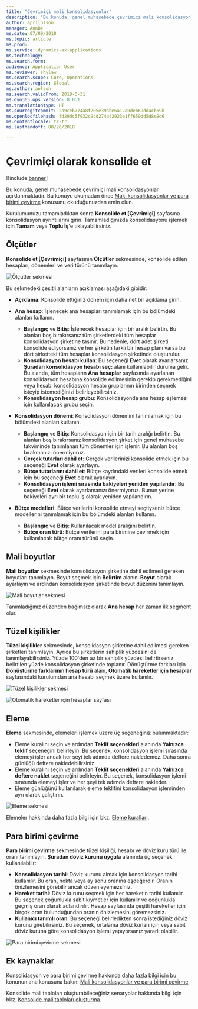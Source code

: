 ```yaml
---
title: "Çevrimiçi mali konsolidasyonlar"
description: "Bu konuda, genel muhasebede çevrimiçi mali konsolidasyonlar açıklanmaktadır."
author: aprilolson
manager: AnnBe
ms.date: 07/09/2018
ms.topic: article
ms.prod: 
ms.service: dynamics-ax-applications
ms.technology: 
ms.search.form: 
audience: Application User
ms.reviewer: shylaw
ms.search.scope: Core, Operations
ms.search.region: Global
ms.author: aolson
ms.search.validFrom: 2018-5-31
ms.dyn365.ops.version: 8.0.1
ms.translationtype: HT
ms.sourcegitcommit: 2a9ceb774a8f205e39abe6a12a0deb69dd4cb69b
ms.openlocfilehash: fd29dc5f932c9cd274a42923e1ff659dd5d8e9d6
ms.contentlocale: tr-tr
ms.lasthandoff: 08/20/2018

---
```


# <a name="consolidate-online"></a>Çevrimiçi olarak konsolide et

[!include [banner](../includes/banner.md)]

Bu konuda, genel muhasebede çevrimiçi mali konsolidasyonlar açıklanmaktadır. Bu konuyu okumadan önce [Maki konsolidasyonlar ve para birimi çevirme](financial-consolidations-currency-translation.md) konusunu okuduğunuzdan emin olun.

Kurulumunuzu tamamladıktan sonra **Konsolide et [Çevrimiçi]** sayfasına konsolidasyon ayrıntılarını girin. Tamamladığınızda konsolidasyonu işlemek için **Tamam** veya **Toplu İş**'e tıklayabilirsiniz.

## <a name="criteria"></a>Ölçütler
**Konsolide et [Çevrimiçi]** sayfasının **Ölçütler** sekmesinde, konsolide edilen hesapları, dönemleri ve veri türünü tanımlayın.

![Ölçütler sekmesi](./media/criteria-consolidate-online.png "Ölçütler sekmesi")

Bu sekmedeki çeşitli alanların açıklaması aşağıdaki gibidir:

- **Açıklama**: Konsolide ettiğiniz dönem için daha net bir açıklama girin.
- **Ana hesap**: İşlenecek ana hesapları tanımlamak için bu bölümdeki alanları kullanın.

    - **Başlangıç** ve **Bitiş**: İşlenecek hesaplar için bir aralık belirtin. Bu alanları boş bırakırsanız tüm şirketlerdeki tüm hesaplar konsolidasyon şirketine taşınır. Bu nedenle, dört adet şirketi konsolide ediyorsanız ve her şirketin farklı bir hesap planı varsa bu dört şirketteki tüm hesaplar konsolidasyon şirketinde oluşturulur.
    - **Konsolidasyon hesabı kullan**: Bu seçeneği **Evet** olarak ayarlarsanız **Şuradan konsolidasyon hesabı seç:** alanı kullanılabilir duruma gelir. Bu alanda, tüm hesapların **Ana hesaplar** sayfasında ayarlanan konsolidasyon hesabına konsolide edilmesinin gerekip gerekmediğini veya hesabı konsolidasyon hesabı gruplarının birinden seçmek isteyip istemediğinizi belirleyebilirsiniz.
    - **Konsolidasyon hesap grubu**: Konsolidasyonda ana hesap eşlemesi için kullanılacak grubu seçin.

- **Konsolidasyon dönemi**: Konsolidasyon dönemini tanımlamak için bu bölümdeki alanları kullanın.

    - **Başlangıç** ve **Bitiş**: Konsolidasyon için bir tarih aralığı belirtin. Bu alanları boş bırakırsanız konsolidasyon şirket için genel muhasebe takviminde tanımlanan tüm dönemler için işlenir. Bu alanları boş bırakmanızı önermiyoruz.
    - **Gerçek tutarları dahil et**: Gerçek verilerinizi konsolide etmek için bu seçeneği **Evet** olarak ayarlayın.
    - **Bütçe tutarlarını dahil et**: Bütçe kaydındaki verileri konsolide etmek için bu seçeneği **Evet** olarak ayarlayın.
    - **Konsolidasyon işlemi sırasında bakiyeleri yeniden yapılandır**: Bu seçeneği **Evet** olarak ayarlamanızı önermiyoruz. Bunun yerine bakiyeleri ayrı bir toplu iş olarak yeniden yapılandırın.

- **Bütçe modelleri**: Bütçe verilerini konsolide etmeyi seçtiyseniz bütçe modellerini tanımlamak için bu bölümdeki alanları kullanın.

    - **Başlangıç** ve **Bitiş**: Kullanılacak model aralığını belirtin.
    - **Bütçe oran türü**: Bütçe verilerini para birimine çevirmek için kullanılacak bütçe oranı türünü seçin.

## <a name="financial-dimensions"></a>Mali boyutlar
**Mali boyutlar** sekmesinde konsolidasyon şirketine dahil edilmesi gereken boyutları tanımlayın. Boyut seçmek için **Belirtim** alanını **Boyut** olarak ayarlayın ve ardından konsolidasyon şirketinde boyut düzenini tanımlayın.

![Mali boyutlar sekmesi](./media/financial-dimensions-cons.png "Mali boyutlar sekmesi")

Tanımladığınız düzenden bağımsız olarak **Ana hesap** her zaman ilk segment olur.

## <a name="legal-entities"></a>Tüzel kişilikler
**Tüzel kişilikler** sekmesinde, konsolidasyon şirketine dahil edilmesi gereken şirketleri tanımlayın. Ayrıca bu şirketlerin sahiplik yüzdesini de tanımlayabilirsiniz. Yüzde 100'den az bir sahiplik yüzdesi belirtirseniz belirtilen yüzde konsolidasyon şirketinde toplanır. Dönüştürme farkları için **Dönüştürme farklarının hesap türü** alanı, **Otomatik hareketler için hesaplar** sayfasındaki kurulumdan ana hesabı seçmek üzere kullanılır.

![Tüzel kişilikler sekmesi](./media/legal-entities-cons.png "Tüzel kişilikler sekmesi")

![Otomatik hareketler için hesaplar sayfası](./media/accounts%20for%20automatic%20(cons).png "Otomatik hareketler için hesaplar sayfası")

## <a name="elimination"></a>Eleme
**Eleme** sekmesinde, elemeleri işlemek üzere üç seçeneğiniz bulunmaktadır:

- Eleme kuralını seçin ve ardından **Teklif seçenekleri** alanında **Yalnızca teklif** seçeneğini belirleyin. Bu seçenek, konsolidasyon işlemi sırasında elemeyi işler ancak her şeyi tek adımda deftere nakledemez. Daha sonra günlüğü deftere nakledebilirsiniz.
- Eleme kuralını seçin ve ardından **Teklif seçenekleri** alanında **Yalnızca deftere naklet** seçeneğini belirleyin. Bu seçenek, konsolidasyon işlemi sırasında elemeyi işler ve her şeyi tek adımda deftere nakleder.
- Eleme günlüğünü kullanılarak eleme teklifini konsolidasyon işleminden ayrı olarak çalıştırın.

![Eleme sekmesi](./media/elimination-cons-onl.png "Eleme sekmesi")

Elemeler hakkında daha fazla bilgi için bkz. [Eleme kuralları](./elimination-rules.md).

## <a name="currency-translation"></a>Para birimi çevirme
**Para birimi çevirme** sekmesinde tüzel kişiliği, hesabı ve döviz kuru türü ile oranı tanımlayın. **Şuradan döviz kurunu uygula** alanında üç seçenek kullanılabilir:

- **Konsolidasyon tarihi**: Döviz kurunu almak için konsolidasyon tarihi kullanılır. Bu oran, nokta veya ay sonu oranına eşdeğerdir. Oranın önizlemesini görebilir ancak düzenleyemezsiniz.
- **Hareket tarihi**: Döviz kurunu seçmek için her hareketin tarihi kullanılır. Bu seçenek çoğunlukla sabit kıymetler için kullanılır ve çoğunlukla geçmiş oran olarak adlandırılır. Hesap sayfasında çeşitli hareketler için birçok oran bulunduğundan oranın önizlemesini göremezsiniz.
- **Kullanıcı tanımlı oran**: Bu seçeneği belirledikten sonra istediğiniz döviz kurunu girebilirsiniz. Bu seçenek, ortalama döviz kurları için veya sabit döviz kuruna göre konsolidasyon işlemi yapıyorsanız yararlı olabilir.

![Para birimi çevirme sekmesi](./media/currency-translation-cons-online.png "Para birimi çevirme sekmesi")

## <a name="additional-resources"></a>Ek kaynaklar

Konsolidasyon ve para birimi çevirme hakkında daha fazla bilgi için bu konunun ana konusuna bakın: [Mali konsolidasyonlar ve para birimi çevirme](./financial-consolidations-currency-translation.md).

Konsolide mali tabloları oluşturabileceğiniz senaryolar hakkında bilgi için bkz. [Konsolide mali tabloları oluşturma](./generating-consolidated-financial-statements.md).

